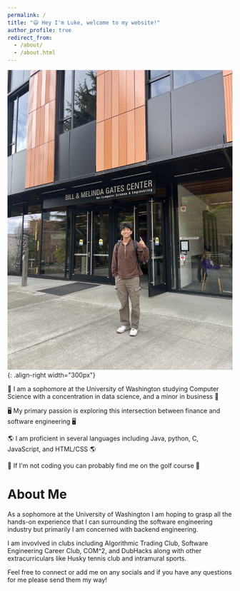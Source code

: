 ```yaml
---
permalink: /
title: "😃 Hey I'm Luke, welcome to my website!"
author_profile: true
redirect_from: 
  - /about/
  - /about.html
---
```



![Image Under CS Building](/images/IMG_6246.jpeg){: .align-right width="300px"}


📖 I am a sophomore at the University of Washington studying Computer Science with a concentration in data science, and a minor in business 📖

🖥️ My primary passion is exploring this intersection between finance and software engineering 🖥️

🌎 I am proficient in several languages including Java, python, C, JavaScript, and HTML/CSS 🌎

🤙 If I'm not coding you can probably find me on the golf course 🤙



About Me
======

As a sophomore at the University of Washington I am hoping to grasp all the hands-on experience that I can surrounding the software engineering industry but primarily I am concerned with backend engineering. 

I am invovlved in clubs including Algorithmic Trading Club, Software Engineering Career Club, COM^2, and DubHacks along with other extracurriculars like Husky tennis club and intramural sports. 

Feel free to connect or add me on any socials and if you have any questions for me please send them my way!


